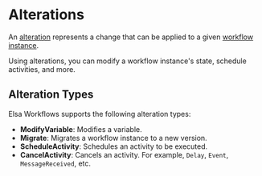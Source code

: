 # Alterations

An [alteration](../../getting-started/concepts/#alteration) represents a change that can be applied to a given [workflow instance](../../getting-started/concepts/#workflow-instance).

Using alterations, you can modify a workflow instance's state, schedule activities, and more.

## Alteration Types <a href="#alteration-types" id="alteration-types"></a>

Elsa Workflows supports the following alteration types:

* **ModifyVariable**: Modifies a variable.
* **Migrate**: Migrates a workflow instance to a new version.
* **ScheduleActivity**: Schedules an activity to be executed.
* **CancelActivity**: Cancels an activity. For example, `Delay`, `Event`, `MessageReceived`, etc.
